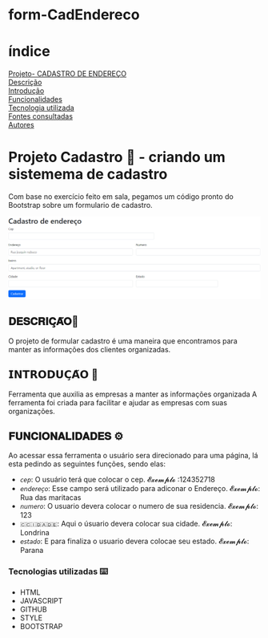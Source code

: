 # form-CadEndereco 
# índice

[Projeto- CADASTRO DE ENDEREÇO](#projeto---cad-de--endereço)  
[Descrição](#descri%C3%A7%C3%A3o)  
[Introdução](#introdu%C3%A7%C3%A3o)  
[Funcionalidades](#funcionalidades)  
[Tecnologia utilizada](#tecnologia-utilizadas)  
[Fontes consultadas](#fontes-consultadas)  
[Autores](#autores)  

# Projeto Cadastro 🚀 - criando um sistemema de cadastro
Com base no exercício feito em sala, pegamos um código pronto do Bootstrap sobre um formulario de cadastro.

![image info](img/Captura.png) 

## 𝐃𝐄𝐒𝐂𝐑𝐈𝐂̧𝐀̃𝐎📝
 O projeto de formular cadastro é uma maneira que encontramos para manter as informações dos clientes organizadas.

 ## 𝗜𝗡𝗧𝗥𝗢𝗗𝗨𝗖̧𝗔̃𝗢 📌
Ferramenta que auxilia as empresas a manter as informações organizada
A ferramenta foi criada para facilitar e ajudar as empresas com suas organizações.

## 𝐅𝐔𝐍𝐂𝐈𝐎𝐍𝐀𝐋𝐈𝐃𝐀𝐃𝐄𝐒  ⚙️
Ao acessar essa ferramenta o usuário sera direcionado para uma página, lá esta pedindo as seguintes funções, sendo elas: 
  - `𝘤𝘦𝘱`: O usuário terá que colocar o cep. 𝓔𝔁𝓮𝓶𝓹𝓵𝓸 :124352718  
 -  `𝘦𝘯𝘥𝘦𝘳𝘦𝘤̧𝘰`: Esse campo será utilizado para adiconar o Endereço. 𝓔𝔁𝓮𝓶𝓹𝓵𝓸: Rua das maritacas  
  - `𝘯𝘶𝘮𝘦𝘳𝘰`: O usuario devera colocar o numero de sua residencia. 𝓔𝔁𝓮𝓶𝓹𝓵𝓸: 123
   - `🇨🇨🇮​🇩​🇦​🇩​🇪​`: Aqui o úsuario devera colocar sua cidade. 𝓔𝔁𝓮𝓶𝓹𝓵𝓸: Londrina
 - `𝘦𝘴𝘵𝘢𝘥𝘰`:  E para finaliza o usuario devera colocae seu estado. 𝓔𝔁𝓮𝓶𝓹𝓵𝓸: Parana
 
 ### Tecnologias utilizadas ⌨️
 * HTML
 * JAVASCRIPT
 * GITHUB
 * STYLE
 * BOOTSTRAP


